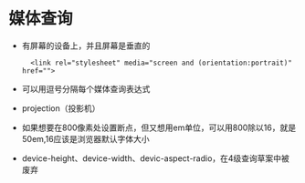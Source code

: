 # 媒体查询

* 有屏幕的设备上，并且屏幕是垂直的

        <link rel="stylesheet" media="screen and (orientation:portrait)" href="">

* 可以用逗号分隔每个媒体查询表达式

* projection（投影机）

* 如果想要在800像素处设置断点，但又想用em单位，可以用800除以16，就是50em,16应该是浏览器默认字体大小

* device-height、device-width、devic-aspect-radio，在4级查询草案中被废弃